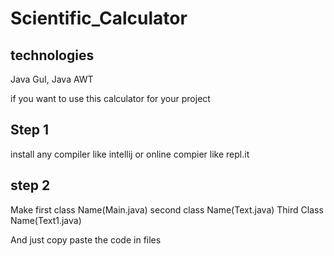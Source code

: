 # Scientific_Calculator
## technologies
Java GuI, Java AWT


if you want to use this calculator for your project 
## Step 1
install any compiler like intellij or online compier like repl.it
## step 2
Make first class Name(Main.java)
second class Name(Text.java)
Third Class Name(Text1.java)

And just copy paste the code in files
